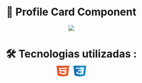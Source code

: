 <div align="center">
<h1> 🔰 Profile Card Component </h1>

<img src="https://user-images.githubusercontent.com/71889483/139088169-41bc1dc0-6b8d-4106-ad8b-13fc5ca2d13b.png">

 <h1> 🛠 Tecnologias utilizadas : <br>
   <img align="center" alt="Hashimoto-HTML" height="30" width="40" src="https://raw.githubusercontent.com/devicons/devicon/master/icons/html5/html5-original.svg">
   <img align="center" alt="Hashimoto-CSS" height="30" width="40" src="https://raw.githubusercontent.com/devicons/devicon/master/icons/css3/css3-original.svg">
</div>
